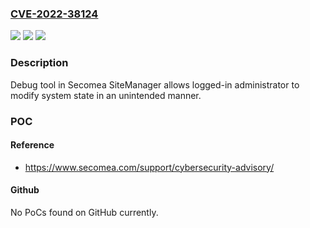 ### [CVE-2022-38124](https://cve.mitre.org/cgi-bin/cvename.cgi?name=CVE-2022-38124)
![](https://img.shields.io/static/v1?label=Product&message=SiteManager&color=blue)
![](https://img.shields.io/static/v1?label=Version&message=n%2Fa&color=blue)
![](https://img.shields.io/static/v1?label=Vulnerability&message=CWE-267%20Privilege%20Defined%20With%20Unsafe%20Actions&color=brighgreen)

### Description

Debug tool in Secomea SiteManager allows logged-in administrator to modify system state in an unintended manner.

### POC

#### Reference
- https://www.secomea.com/support/cybersecurity-advisory/

#### Github
No PoCs found on GitHub currently.

